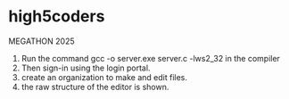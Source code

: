 # high5coders
MEGATHON 2025

1. Run the command gcc -o server.exe server.c -lws2_32 in the compiler
2. Then sign-in using the login portal.
3. create an organization to make and edit files.
4. the raw structure of the editor is shown.
